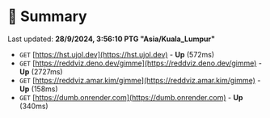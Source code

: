 # 📖 Summary
Last updated: **28/9/2024, 3:56:10 PTG "Asia/Kuala_Lumpur"**

- `GET` [https://hst.ujol.dev](https://hst.ujol.dev) - **Up** (572ms)
- `GET` [https://reddviz.deno.dev/gimme](https://reddviz.deno.dev/gimme) - **Up** (2727ms)
- `GET` [https://reddviz.amar.kim/gimme](https://reddviz.amar.kim/gimme) - **Up** (158ms)
- `GET` [https://dumb.onrender.com](https://dumb.onrender.com) - **Up** (340ms)
